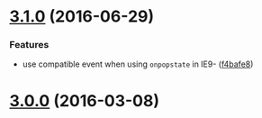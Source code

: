 <a name="3.1.0"></a>
# [3.1.0](https://github.com/fczbkk/event-bridge/compare/v3.0.0...v3.1.0) (2016-06-29)


### Features

* use compatible event when using `onpopstate` in IE9- ([f4bafe8](https://github.com/fczbkk/event-bridge/commit/f4bafe8))



<a name="3.0.0"></a>
# [3.0.0](https://github.com/fczbkk/event-bridge/compare/v2.1.0...v3.0.0) (2016-03-08)




